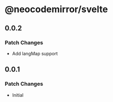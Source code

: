 # @neocodemirror/svelte

## 0.0.2

### Patch Changes

- Add langMap support

## 0.0.1

### Patch Changes

- Initial
